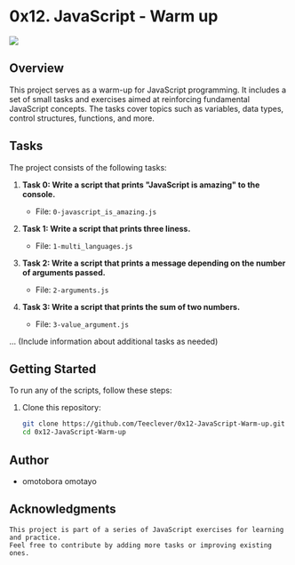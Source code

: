 # 0x12. JavaScript - Warm up
![](https://s3.amazonaws.com/intranet-projects-files/holbertonschool-higher-level_programming+/303/Javascript-535.png.jpeg)

## Overview
This project serves as a warm-up for JavaScript programming. It includes a set of small tasks and exercises aimed at reinforcing fundamental JavaScript concepts. The tasks cover topics such as variables, data types, control structures, functions, and more.

## Tasks
The project consists of the following tasks:

1. **Task 0: Write a script that prints "JavaScript is amazing" to the console.**
   - File: `0-javascript_is_amazing.js`

2. **Task 1: Write a script that prints three liness.**
   - File: `1-multi_languages.js `

3. **Task 2: Write a script that prints a message depending on the number of arguments passed.**
   - File: `2-arguments.js`

4. **Task 3: Write a script that prints the sum of two numbers.**
   - File: `3-value_argument.js`

... (Include information about additional tasks as needed)

## Getting Started
To run any of the scripts, follow these steps:

1. Clone this repository:
   ```bash
   git clone https://github.com/Teeclever/0x12-JavaScript-Warm-up.git
   cd 0x12-JavaScript-Warm-up

## Author
- omotobora omotayo
 ## Acknowledgments

    This project is part of a series of JavaScript exercises for learning and practice.
    Feel free to contribute by adding more tasks or improving existing ones.
